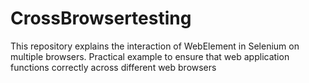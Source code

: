 # CrossBrowsertesting
This repository explains the interaction of WebElement in Selenium on multiple browsers. Practical example to ensure that web application functions correctly across different web browsers

